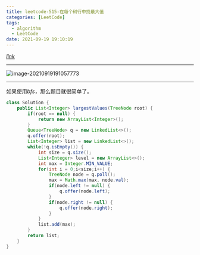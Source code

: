 ```yaml
---
title: leetcode-515-在每个树行中找最大值
categories: [LeetCode]
tags:
  - algorithm
  - LeetCode
date: 2021-09-19 19:10:19
---
```


[$link$](https://leetcode-cn.com/problems/find-largest-value-in-each-tree-row/)

<hr/>

![image-20210919191057773](https://gitee.com/cao_ziqiang/img/raw/master/20210919191057.png)

<hr/>

如果使用$bfs$，那么题目就很简单了。

```java
class Solution {
    public List<Integer> largestValues(TreeNode root) {
        if(root == null) {
            return new ArrayList<Integer>();
        }
        Queue<TreeNode> q = new LinkedList<>();
        q.offer(root);
        List<Integer> list = new LinkedList<>();
        while(!q.isEmpty()) {
            int size = q.size();
            List<Integer> level = new ArrayList<>();
            int max = Integer.MIN_VALUE;
            for(int i = 0;i<size;i++) {
                TreeNode node = q.poll();
                max = Math.max(max, node.val);
                if(node.left != null) {
                    q.offer(node.left);
                }
                if(node.right != null) {
                    q.offer(node.right);
                }
            }
            list.add(max);
        }
        return list;
    }
}
```


